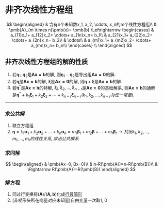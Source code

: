 # 非齐次线性方程组

$$
\begin{aligned}
	& 含有n个未知数x_1, x_2, \cdots, x_n的m个线性方程组\\
	& \pmb{A}_{m \times n}\pmb{x}= \pmb{b} \Leftrightarrow
	\begin{cases}
		& a_{11}x_1+ a_{12}x_2+ \cdots+ a_{1n}x_n= b_1\\
		& a_{21}x_1+ a_{22}x_2+ \cdots+ a_{2n}x_n= b_2\\
		& \cdots\\
		& a_{m1}x_1+ a_{m2}x_2+ \cdots+ a_{mn}x_n= b_m\\
	\end{cases} \\
\end{aligned}
$$

## 非齐次线性方程组的解的性质

1. 若$\pmb{\eta}_1, \pmb{\eta}_2$是$\pmb{Ax=b}$的解, 则$\pmb{\eta}_1-\pmb{\eta}_2$是导出组$\pmb{Ax=0}$的解.
2. 若$\pmb{\eta}$是$\pmb{Ax=b}$的解, $\pmb{\xi}$是$\pmb{Ax=0}$的解, 则$\pmb{\eta}+\pmb{\xi}$是$\pmb{Ax=b}$的解.
3. 若$\pmb{\eta}^*$是$\pmb{Ax=b}$的特解, $\pmb{\xi}_1, \pmb{\xi}_2, \dots, \pmb{\xi}_{n-r}$是$\pmb{Ax=0}$的基础解系,
   则$\pmb{Ax=b}$的通解是$\pmb{\eta}^*+k_1\pmb{\xi}_1+k_2\pmb{\xi}_2+\cdots+k_{n-r}\pmb{\xi}_{n-r}(k_1, k_2, \dots, k_{n-r}为任一常量)$.

---

### 求公共解

1. 联立方程组
2. $\pmb{\eta}=k_1\pmb{\alpha}_1+k_2\pmb{\alpha}_2+\dots+k_n\pmb{\alpha}_n=m_1\pmb{\beta}_1+m_2\pmb{\beta}+\dots+m_r\pmb{\beta}_r\rightarrow 找出k_1, k_2, \dots, m_1, \dots, m_r的线性关系,求出公共解系$

### 求同解

$$
\begin{aligned}
	& \pmb{Ax=0, Bx=0}\\
	& n-R(\pmb{A})=n-R(\pmb{B})\\
	& \Rightarrow R(\pmb{A})=R(\pmb{B})
\end{aligned}
$$

### 解方程

1. 同过行变换将$(\pmb{A})/(\pmb{A,b})$化成<u>行最简形</u>
2. (非梯形头所在向量对应未知量)自由变量一次取1, 0
